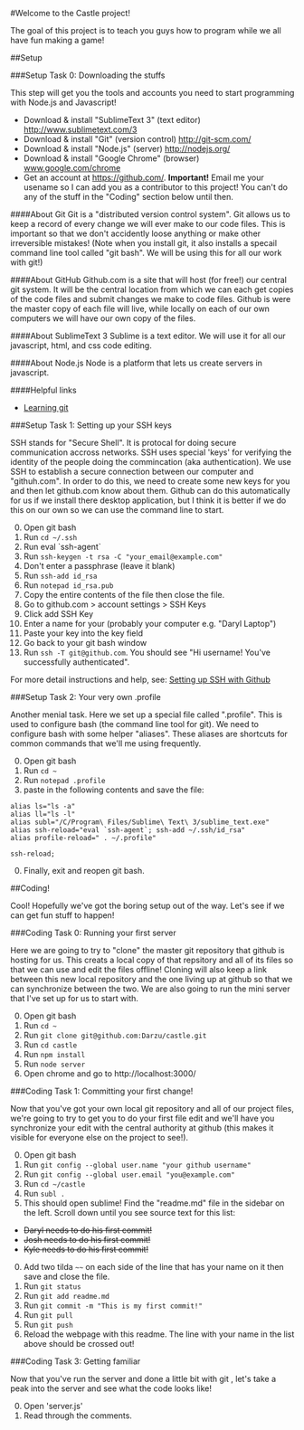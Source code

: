 #Welcome to the Castle project!

The goal of this project is to teach you guys how to program while we all have fun making a game!

##Setup

###Setup Task 0: Downloading the stuffs

This step will get you the tools and accounts you need to start programming with Node.js and Javascript!

- Download & install "SublimeText 3" (text editor) http://www.sublimetext.com/3
- Download & install "Git" (version control) http://git-scm.com/
- Download & install "Node.js" (server) http://nodejs.org/
- Download & install "Google Chrome" (browser) www.google.com/chrome
- Get an account at https://github.com/. **Important!** Email me your usename so I can add you as a contributor to this project! You can't do any of the stuff in the "Coding" section below until then.

####About Git
Git is a "distributed version control system". Git allows us to keep a record of every change we will ever make to our code files. This is important so that we don't accidently loose anything or make other irreversible mistakes! (Note when you install git, it also installs a specail command line tool called "git bash". We will be using this for all our work with git!)

####About GitHub
Github.com is a site that will host (for free!) our central git system. It will be the central location from which we can each get copies of the code files and submit changes we make to code files. Github is were the master copy of each file will live, while locally on each of our own computers we will have our own copy of the files.

####About SublimeText 3
Sublime is a text editor. We will use it for all our javascript, html, and css code editing.

####About Node.js
Node is a platform that lets us create servers in javascript.

####Helpful links
- [Learning git](http://try.github.io/)

###Setup Task 1: Setting up your SSH keys

SSH stands for "Secure Shell". It is protocal for doing secure communication accross networks. SSH uses special 'keys' for verifying the identity of the people doing the commincation (aka authentication). We use SSH to establish a secure connection between our computer and "githuh.com". In order to do this, we need to create some new keys for you and then let github.com know about them. Github can do this automatically for us if we install there desktop application, but I think it is better if we do this on our own so we can use the command line to start.

0. Open git bash
0. Run `cd ~/.ssh`
0. Run eval \`ssh-agent\`
0. Run `ssh-keygen -t rsa -C "your_email@example.com"`
0. Don't enter a passphrase (leave it blank)
0. Run `ssh-add id_rsa`
0. Run `notepad id_rsa.pub`
0. Copy the entire contents of the file then close the file.
0. Go to github.com > account settings > SSH Keys
0. Click add SSH Key
0. Enter a name for your (probably your computer e.g. "Daryl Laptop")
0. Paste your key into the key field
0. Go back to your git bash window
0. Run `ssh -T git@github.com`. You should see "Hi username! You've successfully authenticated".

For more detail instructions and help, see: [Setting up SSH with Github](https://help.github.com/articles/generating-ssh-keys)
 
###Setup Task 2: Your very own .profile

Another menial task. Here we set up a special file called ".profile". This is used to configure bash (the command line tool for git). We need to configure bash with some helper "aliases". These aliases are shortcuts for common commands that we'll me using frequently.

0. Open git bash
0. Run `cd ~`
0. Run `notepad .profile`
0. paste in the following contents and save the file:
```
alias ls="ls -a"
alias ll="ls -l"
alias subl="/C/Program\ Files/Sublime\ Text\ 3/sublime_text.exe"
alias ssh-reload="eval `ssh-agent`; ssh-add ~/.ssh/id_rsa"
alias profile-reload=" . ~/.profile"

ssh-reload;
```
0. Finally, exit and reopen git bash.

##Coding!

Cool! Hopefully we've got the boring setup out of the way. Let's see if we can get fun stuff to happen!

###Coding Task 0: Running your first server

Here we are going to try to "clone" the master git repository that github is hosting for us. This creats a local copy of that repsitory and all of its files so that we can use and edit the files offline! Cloning will also keep a link between this new local repository and the one living up at github so that we can synchronize between the two. We are also going to run the mini server that I've set up for us to start with.

0. Open git bash
0. Run `cd ~`
0. Run `git clone git@github.com:Darzu/castle.git`
0. Run `cd castle`
0. Run `npm install`
0. Run `node server`
0. Open chrome and go to http://localhost:3000/

###Coding Task 1: Committing your first change!

Now that you've got your own local git repository and all of our project files, we're going to try to get you to do your first file edit and we'll have you synchronize your edit with the central authority at github (this makes it visible for everyone else on the project to see!).

0. Open git bash
0. Run `git config --global user.name "your github username"`
0. Run `git config --global user.email "you@example.com"`
0. Run `cd ~/castle`
0. Run `subl .`
0. This should open sublime! Find the "readme.md" file in the sidebar on the left. Scroll down until you see source text for this list:
  - ~~Daryl needs to do his first commit!~~
  - ~~Josh needs to do his first commit!~~
  - ~~Kyle needs to do his first commit!~~
0. Add two tilda `~~` on each side of the line that has your name on it then save and close the file.
0. Run `git status`
0. Run `git add readme.md`
0. Run `git commit -m "This is my first commit!"`
0. Run `git pull`
0. Run `git push`
0. Reload the webpage with this readme. The line with your name in the list above should be crossed out!

###Coding Task 3: Getting familiar

Now that you've run the server and done a little bit with git , let's take a peak into the server and see what the code looks like!

0. Open 'server.js'
0. Read through the comments.
